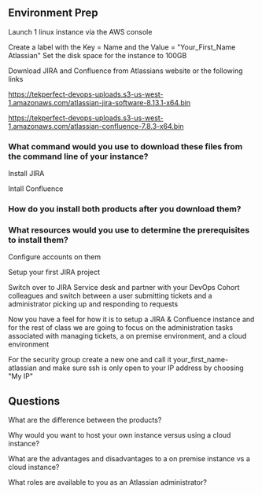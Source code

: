 ﻿## Environment Prep

Launch 1 linux instance via the AWS console

Create a label with the Key = Name and the Value = "Your_First_Name Atlassian"
Set the disk space for the instance to 100GB

Download JIRA and Confluence from Atlassians website or the following links

https://tekperfect-devops-uploads.s3-us-west-1.amazonaws.com/atlassian-jira-software-8.13.1-x64.bin

https://tekperfect-devops-uploads.s3-us-west-1.amazonaws.com/atlassian-confluence-7.8.3-x64.bin

### What command would you use to download these files from the command line of your instance?

Install JIRA

Intall Confluence

### How do you install both products after you download them?

### What resources would you use to determine the prerequisites to install them?

Configure accounts on them

Setup your first JIRA project

Switch over to JIRA Service desk and partner with your DevOps Cohort colleagues and switch between a user submitting tickets and a administrator picking up and responding to requests

Now you have a feel for how it is to setup a JIRA & Confluence instance and for the rest of class we are going to focus on the administration tasks associated with managing tickets, a on premise environment, and a cloud environment

For the security group create a new one and call it your_first_name-atlassian and make sure ssh is only open to your IP address by choosing "My IP"

## Questions

What are the difference between the products?

Why would you want to host your own instance versus using a cloud instance?

What are the advantages and disadvantages to a on premise instance vs a cloud instance?

What roles are available to you as an Atlassian administrator?
